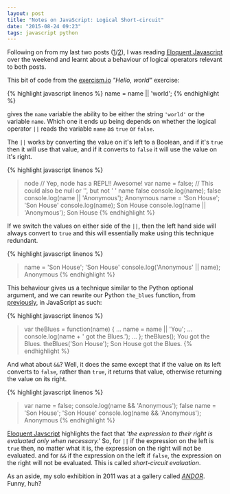 ```yaml
---
layout: post
title: "Notes on JavaScript: Logical Short-circuit"
date: "2015-08-24 09:23"
tags: javascript python
---
```

Following on from my last two posts ([1][onePost]/[2][twoPost]), I was reading [Eloquent Javascript][ej] over the weekend and learnt about a behaviour of logical operators relevant to both posts.

<!--more-->

This bit of code from the [exercism.io][exercism] *"Hello, world"* exercise:

{% highlight javascript linenos %}
name = name || 'world';
{% endhighlight %}

gives the `name` variable the ability to be either the string `'world'` or the variable `name`.  Which one it ends up being depends on whether the logical operator `||` reads the variable `name` as `true` or `false`.

The `||` works by converting the value on it's left to a Boolean, and if it's `true` then it will use that value, and if it converts to `false` it will use the value on it's right.

{% highlight javascript linenos %}
> node  // Yep, node has a REPL!! Awesome!
> var name = false;  // This could also be null or '', but not ' '
> name
false
> console.log(name);
false
> console.log(name || 'Anonymous');
Anonymous
> name = 'Son House';
'Son House'
> console.log(name);
Son House
> console.log(name || 'Anonymous');
Son House
{% endhighlight %}

If we switch the values on either side of the `||`, then the left hand side will always convert to `true` and this will essentially make using this technique redundant.

{% highlight javascript linenos %}
> name = 'Son House';
'Son House'
> console.log('Anonymous' || name);
Anonymous
{% endhighlight %}

This behaviour gives us a technique similar to the Python optional argument, and we can rewrite our Python `the_blues` function, from [previously][twoPost], in JavaScript as such:

{% highlight javascript linenos %}
> var theBlues = function(name) {
... name = name || 'You';
... console.log(name + ' got the Blues.');
... };
> theBlues();
You got the Blues.
> theBlues('Son House');
Son House got the Blues.
{% endhighlight %}

And what about `&&`?  Well, it does the same except that if the value on its left converts to `false`, rather than `true`, it returns that value, otherwise returning the value on its right.

{% highlight javascript linenos %}
> var name = false;
> console.log(name && 'Anonymous');
false
> name = 'Son House';
'Son House'
> console.log(name && 'Anonymous');
Anonymous
{% endhighlight %}

[Eloquent Javscript][ej] highlights the fact that *'the expression to their right is evaluated only when necessary.'* So, for `||` if the expression on the left is `true` then, no matter what it is, the expression on the right will not be evaluated.  and for `&&` if the expression on the left if `false`, the expression on the right will not be evaluated. This is called *short-circuit evaluation*.

As an aside, my solo exhibition in 2011 was at a gallery called [*ANDOR*][andor]. Funny, huh?


[onePost]: https://bordeltabernacle.github.io/2015/08/21/node-dipping-toes.html
[twoPost]: https://bordeltabernacle.github.io/2015/08/21/python-function-arguments.html
[ej]:       http://eloquentjavascript.net/
[exercism]: http://exercism.io/
[andor]: http://www.creativeandorcultural.com/index.php/nobodys-fault-but-mine-yours-ours-mine
